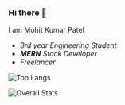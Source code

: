 ### Hi there 👋

I am Mohit Kumar Patel 
- *3rd year Engineering Student*
- ***MERN** Stack Developer*
- *Freelancer*

![Top Langs](https://github-readme-stats.vercel.app/api/top-langs/?username=mohit1523&layout=compact)

![Overall Stats](https://github-readme-stats.vercel.app/api?username=mohit1523&count_private=true&show_icons=true&hide=contribs)